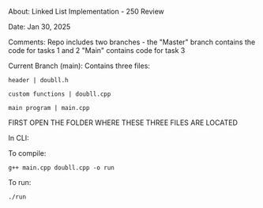 About: Linked List Implementation - 250 Review

Date: Jan 30, 2025

Comments: Repo includes two branches - the "Master" branch contains the code for tasks 1 and 2 "Main" contains code for task 3

Current Branch (main): Contains three files:

    header | doubll.h

    custom functions | doubll.cpp

    main program | main.cpp

FIRST OPEN THE FOLDER WHERE THESE THREE FILES ARE LOCATED

In CLI:

To compile:

    g++ main.cpp doubll.cpp -o run               

To run:

    ./run

